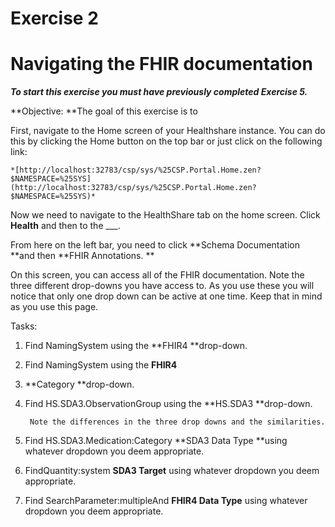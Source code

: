 # Exercise 2


# Navigating the FHIR documentation

***To start this exercise you must have previously completed Exercise 5.***

**Objective: **The goal of this exercise is to 

First, navigate to the Home screen of your Healthshare instance. You can do this by clicking the Home button on the top bar or just click on the following link:

	*[http://localhost:32783/csp/sys/%25CSP.Portal.Home.zen?$NAMESPACE=%25SYS](http://localhost:32783/csp/sys/%25CSP.Portal.Home.zen?$NAMESPACE=%25SYS)*

Now we need to navigate to the HealthShare tab on the home screen. Click **Health** and then to the ___. 

From here on the left bar, you need to click **Schema Documentation **and then **FHIR Annotations. **

On this screen, you can access all of the FHIR documentation. Note the three different drop-downs you have access to. As you use these you will notice that only one drop down can be active at one time. Keep that in mind as you use this page.

Tasks:



1. Find NamingSystem using the **FHIR4 **drop-down.
2. Find NamingSystem using the **FHIR4**
3. **Category **drop-down.
4. Find HS.SDA3.ObservationGroup using the **HS.SDA3 **drop-down.

		Note the differences in the three drop downs and the similarities.



5. Find HS.SDA3.Medication:Category  **SDA3 Data Type **using whatever dropdown you deem appropriate.
6. FindQuantity:system **SDA3 Target** using whatever dropdown you deem appropriate.
7. Find SearchParameter:multipleAnd **FHIR4 Data Type** using whatever dropdown you deem appropriate.

